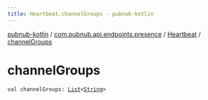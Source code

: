 ```yaml
---
title: Heartbeat.channelGroups - pubnub-kotlin
---
```


[pubnub-kotlin](../../index.html) / [com.pubnub.api.endpoints.presence](../index.html) / [Heartbeat](index.html) / [channelGroups](./channel-groups.html)

# channelGroups

`val channelGroups: `[`List`](https://kotlinlang.org/api/latest/jvm/stdlib/kotlin.collections/-list/index.html)`<`[`String`](https://kotlinlang.org/api/latest/jvm/stdlib/kotlin/-string/index.html)`>`